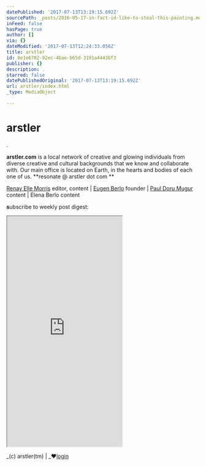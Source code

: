 ```yaml
---
datePublished: '2017-07-13T13:19:15.692Z'
sourcePath: _posts/2016-05-17-in-fact-id-like-to-steal-this-painting.md
inFeed: false
hasPage: true
author: []
via: {}
dateModified: '2017-07-13T12:24:33.056Z'
title: arstler
id: 8e1e6782-92ec-4bae-b65d-3191a4443bf3
publisher: {}
description: .
starred: false
datePublishedOriginal: '2017-07-13T13:19:15.692Z'
url: arstler/index.html
_type: MediaObject

---
```

# arstler

.

**arstler.com** is a local network of creative and glowing individuals from diverse creative and cultural backgrounds that we know and collaborate with. Our main office is located on Earth, in the hearts and bodies of each one of us.  **resonate @ arstler dot com **

[Renay Elle Morris][0] editor, content | [Eugen Berlo][1] founder | [Paul Doru Mugur][2] content | Elena Berlo content

**s**ubscribe to weekly post digest:

<iframe src="https://the-grid.github.io/ed-userhtml/?g=eJwtjEEOwiAQAL-y2cSjArEa05b-pQLCJiwQwFh_r9EeZzKZmR51ZQetGo2h99JGIXi1TEwnk1k08ulZmjgrdR1u4p8jNFNzjJS8xpQRfvaeq3VVo0QIjnzoGi9Kfdv-jk4jr9vxRbaHEQYpyzbBTkrKw4TLvM-XD6pFMKM" height="600" style=""></iframe>

_(c) arstler(tm) | _**♥**[login][3]

[0]: http://arstler.com/renay-elle-morris/
[1]: http://berlo.net/genu-berlo/
[2]: http://arstler.com/paul-doru-mugur/
[3]: https://app.thegrid.io/